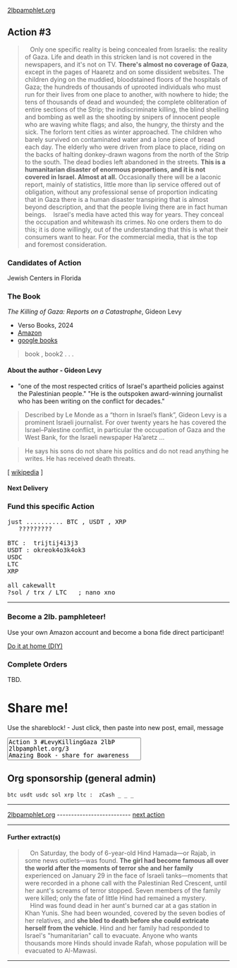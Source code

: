 [2lbpamphlet.org](2lbpamphlet.org) 

<!-- Killing gaza, Fla. hillels-->

## Action #3 
> &nbsp;&nbsp; Only one specific reality is being concealed from Israelis: the 
 reality of Gaza. Life and death in this stricken land is not covered 
 in the newspapers, and it's not on TV. **There's almost no coverage 
 of Gaza**, except in the pages of Haaretz and on some dissident websites. The children dying on the muddied, bloodstained 
 floors of the hospitals of Gaza; the hundreds of thousands of 
 uprooted individuals who must run for their lives from one place 
 to another, with nowhere to hide; the tens of thousands of dead 
 and wounded; the complete obliteration of entire sections of the 
 Strip; the indiscriminate killing, the blind shelling and bombing 
 as well as the shooting by snipers of innocent people who are 
 waving white flags; and also, the hungry, the thirsty and the sick. 
 The forlorn tent cities as winter approached. The children who 
 barely survived on contaminated water and a lone piece of bread 
 each day. The elderly who were driven from place to place, riding 
 on the backs of halting donkey-drawn wagons from the north 
 of the Strip to the south. The dead bodies left abandoned in the 
 streets. **This is a humanitarian disaster of enormous proportions, 
 and it is not covered in Israel. Almost at all.** Occasionally there 
 will be a laconic report, mainly of statistics, little more than lip 
 service offered out of obligation, without any professional sense 
 of proportion indicating that in Gaza there is a human disaster 
 transpiring that is almost beyond description, and that the people 
 living there are in fact human beings. 
 > &nbsp;&nbsp; Israel's media have acted this way for years. They conceal the 
 occupation and whitewash its crimes. No one orders them to 
 do this; it is done willingly, out of the understanding that this is 
 what their consumers want to hear. For the commercial media, 
 that is the top and foremost consideration.

### Candidates of Action 
Jewish Centers in Florida 

### The Book  

*The Killing of Gaza: Reports on a Catastrophe*, Gideon Levy   

* Verso Books, 2024 
* [Amazon](https://www.amazon.com/Killing-Gaza-Reports-Catastrophe/dp/180429750X)
* [google books](https://books.google.com/books/about/The_Killing_of_Gaza.html?id=7Hn8EAAAQBAJ)

> book , book2 . . . 

#### About the author - Gideon Levy

* "one of the most respected critics of Israel's apartheid policies against the Palestinian people." "He is the outspoken award-winning journalist who has been writing on the conflict for decades." 

> Described by Le Monde as a “thorn in Israel’s flank”, Gideon Levy is a prominent Israeli journalist. For over twenty years he has covered the Israel–Palestine conflict, in particular the occupation of Gaza and the West Bank, for the Israeli newspaper Ha’aretz ... 

> He says his sons do not share his politics and do not read anything he writes. He has received death threats.

[ [wikipedia](https://en.wikipedia.org/wiki/Gideon_Levy) ]

#### Next Delivery 

 


### Fund this specific Action

<pre>
just .......... BTC , USDT , XRP 
   ?????????

BTC :  trijtij4i3j3 
USDT : okreok4o3k4ok3
USDC   
LTC
XRP   

all cakewallt
?sol / trx / LTC   ; nano xno 
</pre>

__________________

### Become a 2lb. pamphleteer!

Use your own Amazon account and become a bona fide direct participant!

[Do it at home (DIY)](DIY.md)

### Complete Orders

TBD.

# Share me!

Use the shareblock! - Just click, then paste into new post, email, message
<textarea style="resize:none;overflow:hidden;user-select:all;" readonly wrap=off rows=3 cols=37
onclick="navigator.clipboard.writeText( this.value );return false;"
>
Action 3 #LevyKillingGaza 2lbP
2lbpamphlet.org/3
Amazing Book - share for awareness
</textarea>


## Org sponsorship (general admin)

` btc
usdt
usdc
sol
xrp
ltc : 
zCash _ _ _ 
`
___________________


[2lbpamphlet.org](2lbpamphlet.org)  --------------------------  [next action](../4/) 

__________________

#### Further extract(s)

> &nbsp;&nbsp; On Saturday, the body of 6-year-old Hind Hamada—or Rajab, 
 in some news outlets—was found. **The girl had become famous 
 all over the world after the moments of terror she and her family** 
 experienced on January 29 in the face of Israeli tanks—moments 
 that were recorded in a phone call with the Palestinian Red Crescent, until her aunt's screams of terror stopped. Seven members of 
 the family were killed; only the fate of little Hind had remained 
 a mystery.  
> &nbsp;&nbsp; Hind was found dead in her aunt's burned car at a gas station 
 in Khan Yunis. She had been wounded, covered by the seven 
 bodies of her relatives, and **she bled to death before she could 
 extricate herself from the vehicle**. Hind and her family had 
 responded to Israel's "humanitarian" call to evacuate. Anyone 
 who wants thousands more Hinds should invade Rafah, whose 
 population will be evacuated to Al-Mawasi.

_______________